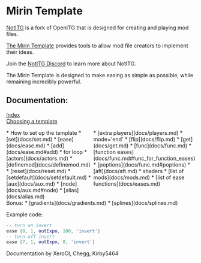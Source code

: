 # Mirin Template
[NotITG](https://notitg.heysora.net) is a fork of OpenITG that is designed for creating and playing mod files.

[The Mirin Template](https://www.github.com/XeroOl/notitg-mirin) provides tools to allow mod file creators to implement their ideas.

Join the [NotITG Discord](https://uksrt.heysora.net/discord) to learn more about NotITG.

The Mirin Template is designed to make easing as simple as possible, while remaining incredibly powerful.


## Documentation:
[Index](docs/index.md)
<br>
[Choosing a template](docs/comparison.md)
<br>
<div style="display:flex">
<div style="flex:50%" markdown="1">
* How to set up the template
* [set](docs/set.md)
* [ease](docs/ease.md)
* [add](docs/ease.md#add)
* for loop
* [actors](docs/actors.md)
* [definemod](docs/definemod.md)
* [reset](docs/reset.md)
* [setdefault](docs/setdefault.md)
* [aux](docs/aux.md)
* [node](docs/aux.md#node)
* [alias](docs/alias.md)
</div>
<div style="flex:50%" markdown="1">
* [extra players](docs/players.md)
* mode='end'
* [flip](docs/flip.md)
* [get](docs/get.md)
* [func](docs/func.md)
* [function eases](docs/func.md#func_for_function_eases)
* [poptions](docs/func.md#poptions)
* [aft](docs/aft.md)
* shaders
* [list of mods](docs/mods.md)
* [list of ease functions](docs/eases.md)
</div>
</div>
Bonus:
* [gradients](docs/gradients.md)
* [splines](docs/splines.md)

Example code:
```lua
-- turn on invert
ease {0, 1, outExpo, 100, 'invert'}
-- turn off invert
ease {7, 1, outExpo, 0, 'invert'}
```


Documentation by XeroOl, Chegg, Kirby5464
